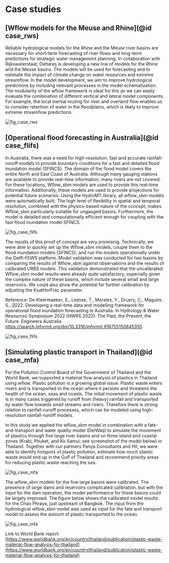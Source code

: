 # Case studies

## [Wflow models for the Meuse and Rhine](@id case_rws)

Reliable hydrological models for the Rhine and the Meuse river basins are necessary for
short-term forecasting of river flows and long-term predictions for strategic water
management planning. In collaboration with Rijkswaterstaat, Deltares is developing a new
line of models for the Rhine and the Meuse basins. The models will be used for forecasting
and to estimate the impact of climate change on water resources and extreme streamflow. In
the model development, we aim to improve hydrological predictions by including relevant
processes in the model schematization. The modularity of the wflow framework is ideal for
this as we can easily evaluate the combination of different vertical and lateral model
components. For example, the local inertial routing for river and overland flow enables us
to consider retention of water in the floodplains, which is likely to improve extreme
streamflow predictions.

![fig_case_rws](../images/case_rhine_meuse.png)

## [Operational flood forecasting in Australia](@id case_flifs)

In Australia, there was a need for high-resolution, fast and accurate rainfall-runoff models
to provide boundary conditions for a fast and detailed flood inundation model (SFINCS). The
domain of the flood model covers the entire North and East Coast of Australia. Although
many gauging stations are available to provide real-time information, many rivers are not
covered. For these locations, Wflow\_sbm models are used to provide this real-time
information. Additionally, these models are used to provide projections for potential future
scenarios. Using the HydroMT library, all wflow\_sbm models were automatically built. The
high level of flexibility in spatial and temporal resolution, combined with the physics-based nature
of the concept, makes Wflow\_sbm particularly suitable for ungauged basins. Furthermore, the
model is detailed and computationally efficient enough for coupling with the fast
flood inundation model SFINCS.

![fig_case_flifs](../images/case_flifs_1.png)

The results of this proof of concept are very promising. Technically, we were able to
quickly set up the Wflow\_sbm models, couple them to the flood inundation models (SFINCS), and
run the models operationally under the Delft-FEWS platform. Model validation was conducted
for two basins by comparing the results of Wflow\_sbm against observations and the
results of calibrated URBS models. This validation demonstrated that the uncalibrated Wflow\_sbm
model results were already quite satisfactory, especially given the complex nature of these
basins, which include several small and large reservoirs. We could also show the potential
for further calibration by adjusting the KsatHorFrac parameter.

Reference: De Kleermaeker, S., Leijnse, T., Morales, Y., Druery, C., Maguire, S.,
2022. Developing a real-time data and modelling framework for operational flood inundation
      forecasting in Australia. In Hydrology & Water Resources Symposium 2022 (HWRS 2022):
      The Past, the Present, the Future. Engineers Australia.
      https://search.informit.org/doi/10.3316/informit.916755150845355

![fig_case_flifs](../images/case_flifs_2.png)

## [Simulating plastic transport in Thailand](@id case_mfa)

For the Pollution Control Board of the Government of Thailand and the World Bank, we
supported a material flow analysis of plastics in Thailand using wflow. Plastic pollution
is a growing global issue. Plastic waste enters rivers and is transported to the ocean
where it persists and threatens the health of the ocean, seas and coasts. The initial
movement of plastic waste is in many cases triggered by runoff from (heavy) rainfall and
transported by water flow towards small streams and rivers. Therefore there is strong
relation to rainfall-runoff processes, which can be modeled using high-resolution
rainfall-runoff models.

In this study we applied the wflow\_sbm model in combination with a fate-and-transport and
water quality model (DelWaq) to simulate the movement of plastics through five large river
basins and on three island and coastal zones (Krabi, Phuket, and Ko Samui; see screenshot of the
model below) in Thailand. Together with our partners Panya Consultants and HII, we were able
to identify hotspots of plastic pollution, estimate how much plastic waste would end up in the Gulf of
Thailand and recommend priority areas for reducing plastic waste reaching the sea.

![fig_case_mfa](../images/case_mfa_1.png)

The wflow\_sbm models for the five large basins were calibrated. The presence of large dams and
reservoirs complicated calibration, but with the input for the dam operation,
the model performance for these basins could be largely improved. The figure below shows the
calibrated model results for the Chao Phraya, just upstream of Bangkok. The input from the
hydrological wflow\_sbm model was used as input for the fate and transport model to assess
the amount of plastic transported to the ocean.

![fig_case_mfa](../images/case_mfa_3.png)

Link to World Bank report:
[https://www.worldbank.org/en/country/thailand/publication/plastic-waste-material-flow-analysis-for-thailand](https://www.worldbank.org/en/country/thailand/publication/plastic-waste-material-flow-analysis-for-thailand)

